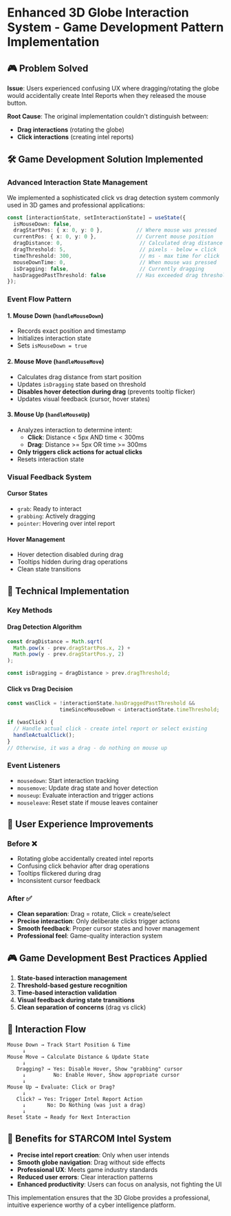 # Enhanced 3D Globe Interaction System - Game Development Pattern Implementation

## 🎮 Problem Solved

**Issue**: Users experienced confusing UX where dragging/rotating the globe would accidentally create Intel Reports when they released the mouse button.

**Root Cause**: The original implementation couldn't distinguish between:
- **Drag interactions** (rotating the globe)
- **Click interactions** (creating intel reports)

## 🛠️ Game Development Solution Implemented

### **Advanced Interaction State Management**

We implemented a sophisticated click vs drag detection system commonly used in 3D games and professional applications:

```typescript
const [interactionState, setInteractionState] = useState({
  isMouseDown: false,
  dragStartPos: { x: 0, y: 0 },           // Where mouse was pressed
  currentPos: { x: 0, y: 0 },             // Current mouse position
  dragDistance: 0,                         // Calculated drag distance
  dragThreshold: 5,                        // pixels - below = click
  timeThreshold: 300,                      // ms - max time for click
  mouseDownTime: 0,                        // When mouse was pressed
  isDragging: false,                       // Currently dragging
  hasDraggedPastThreshold: false          // Has exceeded drag threshold
});
```

### **Event Flow Pattern**

#### 1. **Mouse Down** (`handleMouseDown`)
- Records exact position and timestamp
- Initializes interaction state
- Sets `isMouseDown = true`

#### 2. **Mouse Move** (`handleMouseMove`)
- Calculates drag distance from start position
- Updates `isDragging` state based on threshold
- **Disables hover detection during drag** (prevents tooltip flicker)
- Updates visual feedback (cursor, hover states)

#### 3. **Mouse Up** (`handleMouseUp`)
- Analyzes interaction to determine intent:
  - **Click**: Distance < 5px AND time < 300ms
  - **Drag**: Distance >= 5px OR time >= 300ms
- **Only triggers click actions for actual clicks**
- Resets interaction state

### **Visual Feedback System**

#### **Cursor States**
- `grab`: Ready to interact
- `grabbing`: Actively dragging
- `pointer`: Hovering over intel report

#### **Hover Management**
- Hover detection disabled during drag
- Tooltips hidden during drag operations
- Clean state transitions

## 🔧 Technical Implementation

### **Key Methods**

#### **Drag Detection Algorithm**
```typescript
const dragDistance = Math.sqrt(
  Math.pow(x - prev.dragStartPos.x, 2) + 
  Math.pow(y - prev.dragStartPos.y, 2)
);

const isDragging = dragDistance > prev.dragThreshold;
```

#### **Click vs Drag Decision**
```typescript
const wasClick = !interactionState.hasDraggedPastThreshold && 
                 timeSinceMouseDown < interactionState.timeThreshold;

if (wasClick) {
  // Handle actual click - create intel report or select existing
  handleActualClick();
}
// Otherwise, it was a drag - do nothing on mouse up
```

### **Event Listeners**
- `mousedown`: Start interaction tracking
- `mousemove`: Update drag state and hover detection  
- `mouseup`: Evaluate interaction and trigger actions
- `mouseleave`: Reset state if mouse leaves container

## 🎯 User Experience Improvements

### **Before** ❌
- Rotating globe accidentally created intel reports
- Confusing click behavior after drag operations
- Tooltips flickered during drag
- Inconsistent cursor feedback

### **After** ✅
- **Clean separation**: Drag = rotate, Click = create/select
- **Precise interaction**: Only deliberate clicks trigger actions
- **Smooth feedback**: Proper cursor states and hover management
- **Professional feel**: Game-quality interaction system

## 🎮 Game Development Best Practices Applied

1. **State-based interaction management**
2. **Threshold-based gesture recognition**  
3. **Time-based interaction validation**
4. **Visual feedback during state transitions**
5. **Clean separation of concerns** (drag vs click)

## 🔄 Interaction Flow

```
Mouse Down → Track Start Position & Time
     ↓
Mouse Move → Calculate Distance & Update State
     ↓
   Dragging? → Yes: Disable Hover, Show "grabbing" cursor
     ↓         No: Enable Hover, Show appropriate cursor
     ↓
Mouse Up → Evaluate: Click or Drag?
     ↓
   Click? → Yes: Trigger Intel Report Action
     ↓       No: Do Nothing (was just a drag)
     ↓
Reset State → Ready for Next Interaction
```

## 🚀 Benefits for STARCOM Intel System

- **Precise intel report creation**: Only when user intends
- **Smooth globe navigation**: Drag without side effects  
- **Professional UX**: Meets game industry standards
- **Reduced user errors**: Clear interaction patterns
- **Enhanced productivity**: Users can focus on analysis, not fighting the UI

This implementation ensures that the 3D Globe provides a professional, intuitive experience worthy of a cyber intelligence platform.
